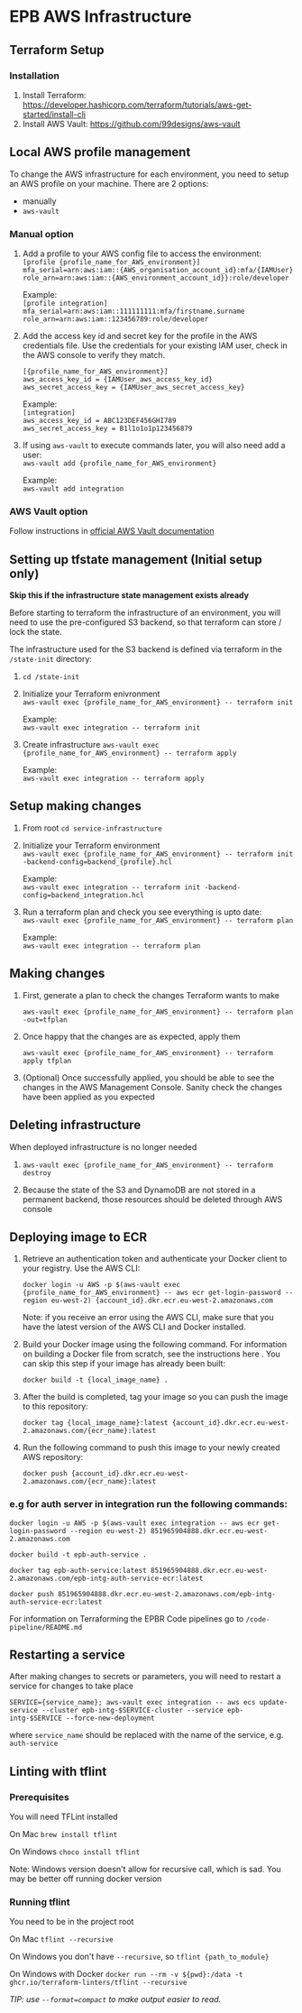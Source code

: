 # EPB AWS Infrastructure

## Terraform Setup

### Installation
1. Install Terraform: 
https://developer.hashicorp.com/terraform/tutorials/aws-get-started/install-cli
2. Install AWS Vault: https://github.com/99designs/aws-vault


## Local AWS profile management
To change the AWS infrastructure for each environment, you need to setup an AWS 
profile on your machine. There are 2 options:
* manually
* `aws-vault`


### Manual option

1. Add a profile to your AWS config file to access the environment:  
    `[profile {profile_name_for_AWS_environment}]`  
    `mfa_serial=arn:aws:iam::{AWS_organisation_account_id}:mfa/{IAMUser}`  
    `role_arn=arn:aws:iam::{AWS_environment_account_id}}:role/developer`

    Example:   
    `[profile integration]`  
    `mfa_serial=arn:aws:iam::111111111:mfa/firstname.surname`  
    `role_arn=arn:aws:iam::123456789:role/developer`

2. Add the access key id and secret key for the profile in the AWS credentials file. Use the credentials for your 
existing IAM user, check in the AWS console to verify they match.

    `[{profile_name_for_AWS_environment}]`  
    `aws_access_key_id = {IAMUser_aws_access_key_id}`  
    `aws_secret_access_key = {IAMUser_aws_secret_access_key}`

    Example:  
    `[integration]`  
    `aws_access_key_id = ABC123DEF456GHI789`  
    `aws_secret_access_key = B1l1o1o1p123456879`

3. If using `aws-vault` to execute commands later, you will also need add a user:  
    `aws-vault add {profile_name_for_AWS_environment}`

    Example:  
    `aws-vault add integration`


### AWS Vault option

Follow instructions in [official AWS Vault documentation](https://github.com/99designs/aws-vault/blob/master/USAGE.md#config)


## Setting up tfstate management (Initial setup only)

**Skip this if the infrastructure state management exists already**

Before starting to terraform the infrastructure of an environment, you will need to use the pre-configured S3
backend, so that terraform can store / lock the state.

The infrastructure used for the S3 backend is defined via terraform in the `/state-init` directory:
    
1. `cd /state-init`   

1. Initialize your Terraform enivronment  
    `aws-vault exec {profile_name_for_AWS_environment} -- terraform init`

    Example:  
    `aws-vault exec integration -- terraform init`

1. Create infrastructure
    `aws-vault exec {profile_name_for_AWS_environment} -- terraform apply`
    

    Example:  
    `aws-vault exec integration -- terraform apply`

## Setup making changes

1. From root `cd service-infrastructure`

1. Initialize your Terraform environment  
    `aws-vault exec {profile_name_for_AWS_environment} -- terraform init -backend-config=backend_{profile}.hcl`

    Example:  
    `aws-vault exec integration -- terraform init -backend-config=backend_integration.hcl`

1. Run a terraform plan and check you see everything is upto date:  
    `aws-vault exec {profile_name_for_AWS_environment} -- terraform plan`

    Example:  
    `aws-vault exec integration -- terraform plan`


## Making changes

1. First, generate a plan to check the changes Terraform wants to make

    `aws-vault exec {profile_name_for_AWS_environment} -- terraform plan -out=tfplan`

1. Once happy that the changes are as expected, apply them

    `aws-vault exec {profile_name_for_AWS_environment} -- terraform apply tfplan`

1. (Optional) Once successfully applied, you should be able to see the changes in the AWS Management Console. 
Sanity check the changes have been applied as you expected


## Deleting infrastructure

When deployed infrastructure is no longer needed

1. `aws-vault exec {profile_name_for_AWS_environment} -- terraform destroy`

1. Because the state of the S3 and DynamoDB are not stored in a permanent backend, those resources should be deleted 
through AWS console


## Deploying image to ECR 

1. Retrieve an authentication token and authenticate your Docker client to your registry.
    Use the AWS CLI:

    `docker login -u AWS -p $(aws-vault exec {profile_name_for_AWS_environment} -- aws ecr get-login-password --region eu-west-2) {account_id}.dkr.ecr.eu-west-2.amazonaws.com`

    Note: if you receive an error using the AWS CLI, make sure that you have the latest version of the AWS CLI and Docker installed.

1. Build your Docker image using the following command. For information on building a Docker file from scratch, see the 
instructions here . You can skip this step if your image has already been built:

    `docker build -t {local_image_name} .`

1. After the build is completed, tag your image so you can push the image to this repository:

    `docker tag {local_image_name}:latest {account_id}.dkr.ecr.eu-west-2.amazonaws.com/{ecr_name}:latest`

1. Run the following command to push this image to your newly created AWS repository:

    `docker push {account_id}.dkr.ecr.eu-west-2.amazonaws.com/{ecr_name}:latest`

### e.g for auth server in integration run the following commands:

   `docker login -u AWS -p $(aws-vault exec integration -- aws ecr get-login-password --region eu-west-2) 851965904888.dkr.ecr.eu-west-2.amazonaws.com`

   `docker build -t epb-auth-service .`

   `docker tag epb-auth-service:latest 851965904888.dkr.ecr.eu-west-2.amazonaws.com/epb-intg-auth-service-ecr:latest`

   `docker push 851965904888.dkr.ecr.eu-west-2.amazonaws.com/epb-intg-auth-service-ecr:latest`

For information on Terraforming the EPBR Code pipelines go to `/code-pipeline/README.md`

## Restarting a service

After making changes to secrets or parameters, you will need to restart a service for changes to take place

`SERVICE={service_name}; aws-vault exec integration -- aws ecs update-service --cluster epb-intg-$SERVICE-cluster --service epb-intg-$SERVICE --force-new-deployment`

where `service_name` should be replaced with the name of the service, e.g. `auth-service`

## Linting with tflint

### Prerequisites

You will need TFLint installed

On Mac `brew install tflint`

On Windows `choco install tflint`

Note: Windows version doesn't allow for recursive call, which is sad.
You may be better off running docker version

### Running tflint

You need to be in the project root

On Mac `tflint --recursive`

On Windows you don't have `--recursive`, so `tflint {path_to_module}`

On Windows with Docker `docker run --rm -v ${pwd}:/data -t ghcr.io/terraform-linters/tflint --recursive`

*TIP: use `--format=compact` to make output easier to read.*